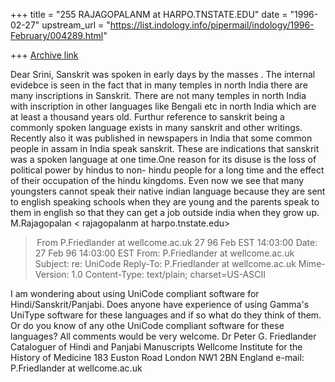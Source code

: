 +++
title = "255 RAJAGOPALANM at HARPO.TNSTATE.EDU"
date = "1996-02-27"
upstream_url = "https://list.indology.info/pipermail/indology/1996-February/004289.html"

+++
[Archive link](https://list.indology.info/pipermail/indology/1996-February/004289.html)

Dear Srini,
Sanskrit was spoken in early days by the masses . The internal evidebce is seen in the fact that in many temples in north 
India there are many inscriptions in Sanskrit. There are not many temples
in north India with inscription in other languages like Bengali etc in
north India which are at least a thousand years old. Furthur reference
to sanskrit being a commonly spoken language exists in many sanskrit
and other writings. Recently also it was published in newspapers in India that
some common people in assam in India speak sanskrit. These are indications
that sanskrit was a spoken language at one time.One reason for its
disuse is the loss of political power by hindus to non- hindu people for
a long time and the effect of their occupation of the hindu kingdoms.
Even now we see that many youngsters cannot speak their native indian
language because they are sent to english speaking
schools when they are young and the parents speak to them in english 
so that they can get a job outside india when they grow up.
M.Rajagopalan < rajagopalanm at harpo.tnstate.edu>


> From P.Friedlander at wellcome.ac.uk 27 96 Feb EST 14:03:00
Date: 27 Feb 96 14:03:00 EST
From: P.Friedlander at wellcome.ac.uk
Subject: re: UniCode
Reply-To: P.Friedlander at wellcome.ac.uk
Mime-Version: 1.0
Content-Type: text/plain; charset=US-ASCII

I am wondering about using UniCode compliant software for 
Hindi/Sanskrit/Panjabi.
Does anyone have experience of using Gamma's UniType software for these 
languages and if so what do they think of them. Or do you know of any othe 
UniCode compliant software for these languages? All comments would be very 
welcome.
Dr Peter G. Friedlander
Cataloguer of Hindi and Panjabi Manuscripts
Wellcome Institute for the History of Medicine
183 Euston Road
London NW1 2BN
England
e-mail: P.Friedlander at wellcome.ac.uk




